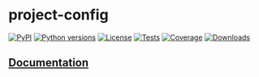 # project-config

[![PyPI][pypi-version-badge-link]][pypi-link]
[![Python versions][pypi-pyversions-badge-link]][pypi-link]
[![License][license-image]][license-link]
[![Tests][tests-image]][tests-link]
[![Coverage][coverage-image]][coverage-link]
[![Downloads][pypi-downloads-image]][pypi-downloads-link]

## [Documentation](https://mondeja.github.io/project-config/latest/)

[pypi-link]: https://pypi.org/project/project-config
[pypi-version-badge-link]: https://img.shields.io/pypi/v/project-config?logo=pypi&logoColor=white
[pypi-pyversions-badge-link]: https://img.shields.io/pypi/pyversions/project-config?logo=python&logoColor=white
[license-image]: https://img.shields.io/pypi/l/project-config?color=light-green&logo=freebsd&logoColor=white
[license-link]: https://github.com/mondeja/project-config/blob/master/LICENSE
[tests-image]: https://img.shields.io/github/workflow/status/mondeja/project-config/CI?logo=github&label=tests
[tests-link]: https://github.com/mondeja/project-config/actions?query=workflow%3ACI
[pypi-downloads-image]: https://img.shields.io/pypi/dm/project-config?logo=pypi&logoColor=white
[pypi-downloads-link]: https://pypistats.org/packages/project-config
[coverage-image]: https://img.shields.io/coveralls/github/mondeja/project-config?logo=coveralls
[coverage-link]: https://coveralls.io/github/mondeja/project-config
